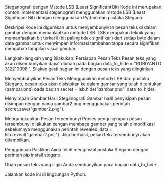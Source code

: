 Steganografi dengan Metode LSB (Least Significant Bit)
Kode ini merupakan contoh implementasi steganografi menggunakan metode LSB (Least Significant Bit) dengan menggunakan Python dan pustaka Stegano.

Deskripsi
Kode ini digunakan untuk menyembunyikan pesan teks di dalam gambar dengan memanfaatkan metode LSB. LSB merupakan teknik yang memanfaatkan bit terkecil (bit paling tidak signifikan) dari setiap byte dalam data gambar untuk menyimpan informasi tambahan tanpa secara signifikan mengubah tampilan visual gambar.

Langkah-langkah yang Dilakukan:
Persiapan Pesan Teks
Pesan teks yang akan disembunyikan dapat diubah pada bagian data_to_hide = "ROBIYANTO 312210098.". Silakan ganti bagian ini dengan pesan teks yang diinginkan.

Menyembunyikan Pesan Teks
Menggunakan metode LSB dari pustaka Stegano, pesan teks akan disisipkan ke dalam gambar yang telah ditentukan (gambar.png) pada bagian secret = lsb.hide("gambar.png", data_to_hide).

Menyimpan Gambar Hasil Steganografi
Gambar hasil penyisipan pesan disimpan dengan nama gambar2.png menggunakan perintah secret.save("gambar2.png").

Mengungkapkan Pesan Tersembunyi
Proses pengungkapan pesan tersembunyi dilakukan dengan membaca gambar yang telah dimodifikasi sebelumnya menggunakan perintah revealed_data = lsb.reveal("gambar2.png"). Jika berhasil, pesan teks tersembunyi akan ditampilkan.

Penggunaan
Pastikan Anda telah menginstal pustaka Stegano dengan perintah pip install stegano.

Ubah pesan teks yang ingin Anda sembunyikan pada bagian data_to_hide.

Jalankan kode ini di lingkungan Python.
